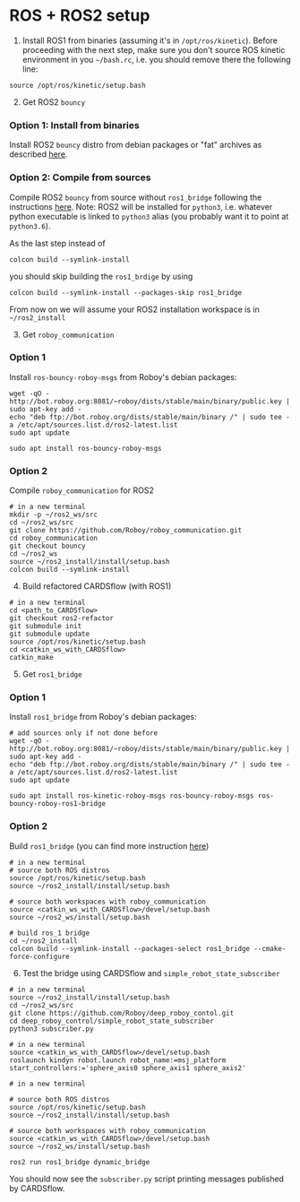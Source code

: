# ROS + ROS2 setup

1. Install ROS1 from binaries (assuming it's in `/opt/ros/kinetic`). Before proceeding with the next step, make sure you don't source ROS kinetic environment in you `~/bash.rc`, i.e. you should remove there the following line:
```
source /opt/ros/kinetic/setup.bash
```

2. Get ROS2 `bouncy`
### Option 1: Install from binaries
Install ROS2 `bouncy` distro from debian packages or "fat" archives as described [here](https://index.ros.org/doc/ros2/Installation/). 

### Option 2: Compile from sources
Compile ROS2 `bouncy` from source without `ros1_bridge` following the instructions [here](https://index.ros.org/doc/ros2/Linux-Development-Setup/). 
Note: ROS2 will be installed for `python3`, i.e. whatever python executable is linked to `python3` alias (you probably want it to point at `python3.6`).

As the last step instead of
```
colcon build --symlink-install
```
you should skip building the `ros1_brdige` by using 
```
colcon build --symlink-install --packages-skip ros1_bridge
```
From now on we will assume your ROS2 installation workspace is in `~/ros2_install`

3. Get `roboy_communication`
### Option 1
Install `ros-bouncy-roboy-msgs` from Roboy's debian packages:
```
wget -qO - http://bot.roboy.org:8081/~roboy/dists/stable/main/binary/public.key | sudo apt-key add -
echo "deb ftp://bot.roboy.org/dists/stable/main/binary /" | sudo tee -a /etc/apt/sources.list.d/ros2-latest.list
sudo apt update

sudo apt install ros-bouncy-roboy-msgs
```
### Option 2
Compile `roboy_communication` for ROS2
```
# in a new terminal
mkdir -p ~/ros2_ws/src
cd ~/ros2_ws/src
git clone https://github.com/Roboy/roboy_communication.git
cd roboy_communication
git checkout bouncy
cd ~/ros2_ws
source ~/ros2_install/install/setup.bash
colcon build --symlink-install
```

4. Build refactored CARDSflow (with ROS1)
```
# in a new terminal
cd <path_to_CARDSflow>
git checkout ros2-refactor
git submodule init
git submodule update
source /opt/ros/kinetic/setup.bash
cd <catkin_ws_with_CARDSflow>
catkin_make
```

5. Get `ros1_bridge`
### Option 1
Install `ros1_bridge` from Roboy's debian packages:
```
# add sources only if not done before
wget -qO - http://bot.roboy.org:8081/~roboy/dists/stable/main/binary/public.key | sudo apt-key add -
echo "deb ftp://bot.roboy.org/dists/stable/main/binary /" | sudo tee -a /etc/apt/sources.list.d/ros2-latest.list
sudo apt update

sudo apt install ros-kinetic-roboy-msgs ros-bouncy-roboy-msgs ros-bouncy-roboy-ros1-bridge
```

### Option 2
Build `ros1_bridge` (you can find more instruction [here](https://github.com/ros2/ros1_bridge))
```
# in a new terminal
# source both ROS distros
source /opt/ros/kinetic/setup.bash
source ~/ros2_install/install/setup.bash

# source both workspaces with roboy_communication
source <catkin_ws_with_CARDSflow>/devel/setup.bash
source ~/ros2_ws/install/setup.bash

# build ros_1 bridge
cd ~/ros2_install
colcon build --symlink-install --packages-select ros1_bridge --cmake-force-configure
```

6. Test the bridge using CARDSflow and `simple_robot_state_subscriber`
```
# in a new terminal
source ~/ros2_install/install/setup.bash
cd ~/ros2_ws/src
git clone https://github.com/Roboy/deep_roboy_contol.git
cd deep_roboy_control/simple_robot_state_subscriber
python3 subscriber.py
```

```
# in a new terminal
source <catkin_ws_with_CARDSflow>/devel/setup.bash
roslaunch kindyn robot.launch robot_name:=msj_platform start_controllers:='sphere_axis0 sphere_axis1 sphere_axis2'
```

```
# in a new terminal

# source both ROS distros
source /opt/ros/kinetic/setup.bash
source ~/ros2_install/install/setup.bash

# source both workspaces with roboy_communication
source <catkin_ws_with_CARDSflow>/devel/setup.bash
source ~/ros2_ws/install/setup.bash

ros2 run ros1_bridge dynamic_bridge
```

You should now see the `subscriber.py` script printing messages published by CARDSflow.

